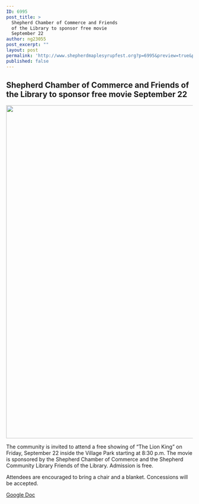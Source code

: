 ```yaml
---
ID: 6995
post_title: >
  Shepherd Chamber of Commerce and Friends
  of the Library to sponsor free movie
  September 22
author: ng23055
post_excerpt: ""
layout: post
permalink: 'http://www.shepherdmaplesyrupfest.org?p=6995&preview=true&preview_id=6995'
published: false
---
```

<h2>Shepherd Chamber of Commerce and Friends of the Library to sponsor free movie September 22</h2>
<p></p>
<p><img src="http://www.shepherdmaplesyrupfest.org/wp-content/uploads/2017/09/null-2.jpeg" width="624" height="901" alt="" title=""></p>
<p>The community is invited to attend a free showing of “The Lion King” on Friday, September 22 inside the Village Park starting at 8:30 p.m. The movie is sponsored by the Shepherd Chamber of Commerce and the Shepherd Community Library Friends of the Library. Admission is free.</p>
<p>Attendees are encouraged to bring a chair and a blanket. Concessions will be accepted.</p>
<p></p>
<p><a href="https://docs.google.com/document/d/11B2YpFnjoOE-ijQKno6CzUj32ss7vBdK9rdbY2qdvOU/edit?usp=sharing">Google Doc</a></p>